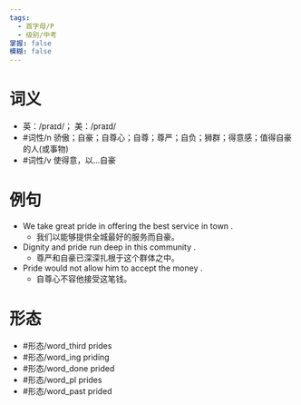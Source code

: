 ```yaml
---
tags:
  - 首字母/P
  - 级别/中考
掌握: false
模糊: false
---
```

# 词义
- 英：/praɪd/； 美：/praɪd/
- #词性/n  骄傲；自豪；自尊心；自尊；尊严；自负；狮群；得意感；值得自豪的人(或事物)
- #词性/v  使得意，以...自豪
# 例句
- We take great pride in offering the best service in town .
	- 我们以能够提供全城最好的服务而自豪。
- Dignity and pride run deep in this community .
	- 尊严和自豪已深深扎根于这个群体之中。
- Pride would not allow him to accept the money .
	- 自尊心不容他接受这笔钱。
# 形态
- #形态/word_third prides
- #形态/word_ing priding
- #形态/word_done prided
- #形态/word_pl prides
- #形态/word_past prided

